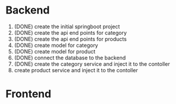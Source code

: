 # Backend 

1. (DONE) create the initial springboot project
2. (DONE) create the api end points for category
3. (DONE) create the api end points for products
4. (DONE) create model for category
5. (DONE) create model for product
6. (DONE) connect the database to the backend
7. (DONE) create the category service and inject it to the contoller
8. create product service and inject it to the contoller


# Frontend